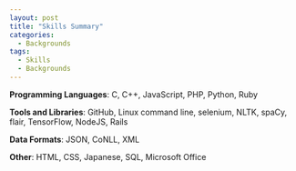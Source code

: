 ```yaml
---
layout: post
title: "Skills Summary"
categories:
  - Backgrounds
tags:
  - Skills
  - Backgrounds
---
```


**Programming Languages**: C, C++, JavaScript, PHP, Python, Ruby

**Tools and Libraries**: GitHub, Linux command line, selenium, NLTK, spaCy, flair, TensorFlow, NodeJS, Rails

**Data Formats**: JSON, CoNLL, XML

**Other**: HTML, CSS, Japanese, SQL, Microsoft Office